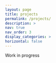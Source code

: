 ```yaml
---
layout: page
title: projects
permalink: /projects/
description: >
nav: true
nav_order: 3
display_categories: >
horizontal: false
---
```


Work in progress